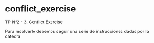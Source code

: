 # conflict_exercise
TP N°2 - 3. Conflict Exercise

Para resolverlo debemos seguir una serie de instrucciones dadas por la cátedra